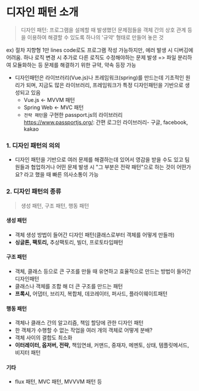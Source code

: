 # 디자인 패턴 소개

> 디자인 패턴: 프로그램을 설께할 때 발생했던 문제점들을 객체 간의 상호 관계 등을 이용하여 해결할 수 있도록 하나의 '규약' 형태로 만들어 놓은 것

ex) 절차 지향형 1만 lines code로도 프로그램 작성 가능하지만, 에러 발생 시 디버깅에 어려움. 하나 로직 변경 시 추가로 다른 로직도 수정해야하는 문제 발생 => 파일 분리하여 모듈화하는 등 문제를 해결하기 위한 규약, 약속 등장 가능

- 디자인패턴은 라이브러리(Vue.js)나 프레임워크(spring)를 만드는데 기초적인 원리가 되며, 지금도 많은 라이브러리, 프레임워크가 특정 디자인패턴을 기반으로 생성되고 있음
  - Vue.js <- MVVM 패턴
  - Spring Web <- MVC 패턴
  - `전략 패턴`을 구현한 passport.js의 라이브러리 https://www.passportjs.org/: 간편 로그인 라이브러리- 구글, facebook, kakao

### 1. 디자인 패턴의 의의

- 디자인 패턴을 기반으로 여러 문제를 해결하는데 있어서 영감을 받을 수도 있고 팀원들과 협업하거나 어떤 문제 발생 시 "그 부분은 전략 패턴"으로 하는 것이 어떤가요? 라고 했을 때 빠른 의사소통이 가능

### 2. 디자인 패턴의 종류

> 생성 패턴, 구조 패턴, 행동 패턴

#### 생성 패턴

- 객체 생성 방법이 들어간 디자인 패턴(클래스로부터 객체를 어떻게 만들까)
- **싱글톤, 팩토리,** 추상팩토리, 빌더, 프로토타입패턴

#### 구조 패턴

- 객체, 클래스 등으로 큰 구조를 만들 때 유연하고 효율적으로 만드는 방법이 들어간 디자인패턴
- 클래스나 객체를 조합 해 더 큰 구조를 만드는 패턴
- **프록시,** 어댑터, 브리지, 복합체, 데코레이터, 퍼사드, 플라이웨이트패턴

#### 행동 패턴

- 객체나 클래스 간의 알고리즘, 책임 할당에 관한 디자인 패턴
- 한 객체가 수행할 수 없는 작업을 여러 개의 객체로 어떻게 분배?
- 객체 사이의 결합도 최소화
- **이터레이터, 옵저버, 전략,** 책임연쇄, 커맨드, 중재자, 메멘토, 상태, 템플릿메서드, 비지터 패턴

#### 기타

- flux 패턴, MVC 패턴, MVVVM 패턴 등
